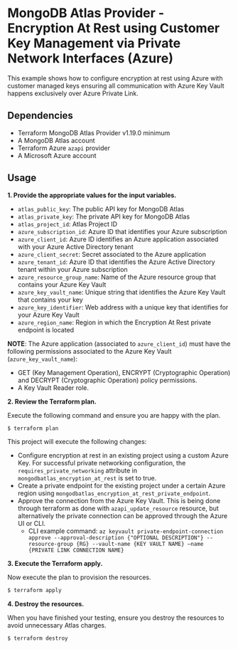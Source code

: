 # MongoDB Atlas Provider - Encryption At Rest using Customer Key Management via Private Network Interfaces (Azure)
This example shows how to configure encryption at rest using Azure with customer managed keys ensuring all communication with Azure Key Vault happens exclusively over Azure Private Link.

## Dependencies

* Terraform MongoDB Atlas Provider v1.19.0 minimum
* A MongoDB Atlas account 
* Terraform Azure `azapi` provider
* A Microsoft Azure account

## Usage

**1\. Provide the appropriate values for the input variables.**

- `atlas_public_key`: The public API key for MongoDB Atlas
- `atlas_private_key`: The private API key for MongoDB Atlas
- `atlas_project_id`: Atlas Project ID
- `azure_subscription_id`: Azure ID that identifies your Azure subscription
- `azure_client_id`: Azure ID identifies an Azure application associated with your Azure Active Directory tenant
- `azure_client_secret`: Secret associated to the Azure application
- `azure_tenant_id`: Azure ID  that identifies the Azure Active Directory tenant within your Azure subscription
- `azure_resource_group_name`: Name of the Azure resource group that contains your Azure Key Vault
- `azure_key_vault_name`: Unique string that identifies the Azure Key Vault that contains your key
- `azure_key_identifier`: Web address with a unique key that identifies for your Azure Key Vault
- `azure_region_name`: Region in which the Encryption At Rest private endpoint is located


**NOTE**: The Azure application (associated to `azure_client_id`) must have the following permissions associated to the Azure Key Vault (`azure_key_vault_name`):
- GET (Key Management Operation), ENCRYPT (Cryptographic Operation) and DECRYPT (Cryptographic Operation) policy permissions.
- A Key Vault Reader role.

**2\. Review the Terraform plan.**

Execute the following command and ensure you are happy with the plan.

``` bash
$ terraform plan
```
This project will execute the following changes:

- Configure encryption at rest in an existing project using a custom Azure Key. For successful private networking configuration, the `requires_private_networking` attribute in `mongodbatlas_encryption_at_rest` is set to true.
- Create a private endpoint for the existing project under a certain Azure region using `mongodbatlas_encryption_at_rest_private_endpoint`. 
- Approve the connection from the Azure Key Vault. This is being done through terraform as done with `azapi_update_resource` resource, but alternatively the private connection can be approved through the Azure UI or CLI.
    - CLI example command: `az keyvault private-endpoint-connection approve --approval-description {"OPTIONAL DESCRIPTION"} --resource-group {RG} --vault-name {KEY VAULT NAME} –name {PRIVATE LINK CONNECTION NAME}`

**3\. Execute the Terraform apply.**

Now execute the plan to provision the resources.

``` bash
$ terraform apply
```

**4\. Destroy the resources.**

When you have finished your testing, ensure you destroy the resources to avoid unnecessary Atlas charges.

``` bash
$ terraform destroy
```

